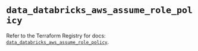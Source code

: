 # `data_databricks_aws_assume_role_policy`

Refer to the Terraform Registry for docs: [`data_databricks_aws_assume_role_policy`](https://registry.terraform.io/providers/databricks/databricks/1.34.0/docs/data-sources/aws_assume_role_policy).
